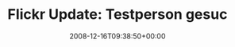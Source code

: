 ---
retweeted: false
source: <a href="http://twitter.com" rel="nofollow">Twitter Web Client</a>
entities:
  hashtags: []
  symbols: []
  user_mentions: []
  urls: []
display_text_range:
- '0'
- '124'
favorite_count: '0'
id_str: '1060325098'
truncated: false
retweet_count: '0'
id: '1060325098'
created_at: Tue Dec 16 09:38:50 +0000 2008
favorited: false
full_text: |-
  Flickr Update: Testperson gesucht, 25€: bascht posted a photo:

  Liebe gute, Deutsche Post AG, WTF? http://tinyurl.com/5asf7u
lang: de
tags:
- pesos:twitter
date: '2008-12-16T09:38:50+00:00'
src: https://twitter.com/bascht/status/1060325098
original_url: https://twitter.com/bascht/status/1060325098
type: twitter_tweet
text: |-
  Flickr Update: Testperson gesucht, 25€: bascht posted a photo:

  Liebe gute, Deutsche Post AG, WTF? http://tinyurl.com/5asf7u
title: 'Flickr Update: Testperson gesuc'

---